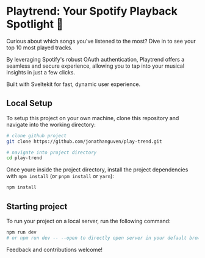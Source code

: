 # Playtrend: Your Spotify Playback Spotlight 🎵
Curious about which songs you've listened to the most? Dive in to see your top 10 most played tracks.

By leveraging Spotify's robust OAuth authentication, Playtrend offers a seamless and secure experience, allowing you to tap into your musical insights in just a few clicks.

Built with Sveltekit for fast, dynamic user experience.

## Local Setup

To setup this project on your own machine, clone this repository and navigate into the working directory:

```bash
# clone github project
git clone https://github.com/jonathanguven/play-trend.git

# navigate into project directory
cd play-trend
```
Once youre inside the project directory, install the project dependencies with `npm install` (or `pnpm install` or `yarn`):
```bash
npm install
```

## Starting project
To run your project on a local server, run the following command:
```bash
npm run dev
# or npm run dev -- --open to directly open server in your default browser
```
Feedback and contributions welcome!
